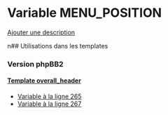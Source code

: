 # Variable MENU_POSITION
[Ajouter une description](https://fa-tvars.appspot.com/MENU_POSITION)

n## Utilisations dans les templates

### Version phpBB2

#### [Template overall_header](subsilver/overall_header.md)
* [Variable à la ligne 265](../subsilver/overall_header.tpl#L265)
* [Variable à la ligne 267](../subsilver/overall_header.tpl#L267)